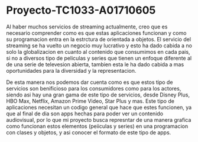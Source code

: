 # Proyecto-TC1033-A01710605

Al haber muchos servicios de streaming actualmente, creo que es necesario comprender como es que estas aplicaciones funcionan y como su programacion entra en la estrctura de orientada a objetos. El servicio del streaming se ha vuelto un negocio muy lucrativo y esto ha dado cabida a no solo la globalizacion en cuanto al contenido que consumimos en cada pais, si no a diversos tipo de peliculas y series que tienen un enfoque diferente al de una serie de televesion abierta, tambien esta le ha dado cabida a mas oportunidades para la diversidad y la representacion. 

De esta manera nos podemos dar cuenta como es que estos tipo de servicios son benificioso para los consumidores como para los actores, siendo asi hay una gran gama de este tipo de servicios, desde Disney Plus, HBO Max, Netflix, Amazon Prime Video, Star Plus y mas. 
Este tipo de aplicaciones necesitan un codigo general que hace que estes funcionen, ya que al final de dia son apps hechas para poder ver un contenido audiovisual, por lo que mi proyecto busca represntar de una manera grafica como funcionan estos elementos (peiiculas y series)  en una programacion con clases y objetos, y asi conocer el formato de este tipo de apps.
